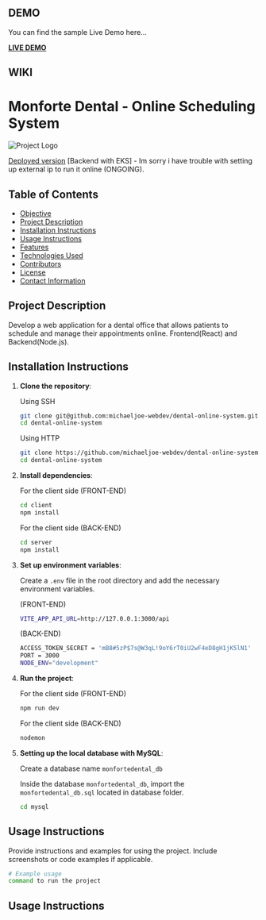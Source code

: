 DEMO
-------------

You can find the sample Live Demo here...

**[LIVE DEMO](http://--/)**


WIKI
-------------
# Monforte Dental - Online Scheduling System

![Project Logo](http://monfortedental-client.s3-website-ap-southeast-1.amazonaws.com/logo.png)

[Deployed version](http://monfortedental-client.s3-website-ap-southeast-1.amazonaws.com/)
[Backend with EKS] - Im sorry i have trouble with setting up external ip to run it online (ONGOING).

## Table of Contents

- [Objective](#project-description)
- [Project Description](#project-description)
- [Installation Instructions](#installation-instructions)
- [Usage Instructions](#usage-instructions)
- [Features](#features)
- [Technologies Used](#technologies-used)
- [Contributors](#contributors)
- [License](#license)
- [Contact Information](#contact-information)

## Project Description

Develop a web application for a dental office that allows patients to schedule and manage their appointments online.
    Frontend(React) and Backend(Node.js).

## Installation Instructions

1. **Clone the repository**:

    Using SSH

    ```bash
    git clone git@github.com:michaeljoe-webdev/dental-online-system.git
    cd dental-online-system
    ```

    Using HTTP

    ```bash
    git clone https://github.com/michaeljoe-webdev/dental-online-system.git
    cd dental-online-system
    ```

2. **Install dependencies**:

    For the client side (FRONT-END)

    ```bash
    cd client
    npm install
    ```

    For the client side (BACK-END)

    ```bash
    cd server
    npm install
    ```


3. **Set up environment variables**:

    Create a `.env` file in the root directory and add the necessary environment variables.

    (FRONT-END)
    
    ```bash
    VITE_APP_API_URL=http://127.0.0.1:3000/api
    ```

    (BACK-END)

    ```bash
    ACCESS_TOKEN_SECRET = 'mB8#5zP$7s@W3qL!9oY6rT0iU2wF4eD8gH1jK5lN1'
    PORT = 3000
    NODE_ENV="development"
    ```

4. **Run the project**:
    
    For the client side (FRONT-END)

    ```bash
    npm run dev
    ```

    For the client side (BACK-END)
    ```bash
    nodemon
    ```
5. **Setting up the local database with MySQL**:

    Create a database name `monfortedental_db`
    
    Inside the database `monfortedental_db`, import the `monfortedental_db.sql` located in database folder.
    
    ```bash
    cd mysql
    ```


## Usage Instructions

Provide instructions and examples for using the project. Include screenshots or code examples if applicable.

```bash
# Example usage
command to run the project
 ```

## Usage Instructions
